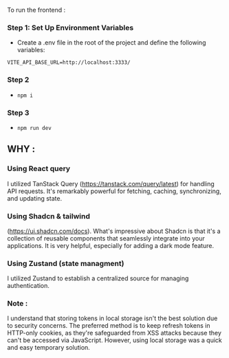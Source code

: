 To run the frontend :
### Step 1: Set Up Environment Variables
- Create a .env file in the root of the project and define the following variables:

```
VITE_API_BASE_URL=http://localhost:3333/
```
### Step 2
- `npm i`


### Step 3
- `npm run dev`

  
## WHY :

### Using React query 

I utilized TanStack Query (https://tanstack.com/query/latest) for handling API requests. It's remarkably powerful for fetching, caching, synchronizing, and updating state.

### Using Shadcn & tailwind

(https://ui.shadcn.com/docs). What's impressive about Shadcn is that it's  a collection of reusable components that seamlessly integrate into your applications. It is very helpful, especially for adding a dark mode feature.

### Using Zustand (state managment)

I utilized Zustand to establish a centralized source for managing authentication.

### Note :

I understand that storing tokens in local storage isn't the best solution due to security concerns. The preferred method is to keep refresh tokens in HTTP-only cookies, as they're safeguarded from XSS attacks because they can't be accessed via JavaScript. However, using local storage was a quick and easy temporary solution.

